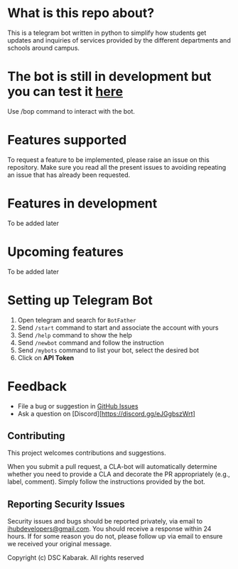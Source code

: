 # What is this repo about?
This is a telegram bot written in python to simplify how students get updates and inquiries of services provided by the different departments and schools around campus.

# The bot is still in development but you can test it [here](t.me/kabarakuniversitybot)
Use /bop command to interact with the bot.

# Features supported
To request a feature to be implemented, please raise an issue on this repository. Make sure you read all the present issues to avoiding repeating an issue that has already been requested.

# Features in development
To be added later
# Upcoming features
To be added later

# Setting up Telegram Bot

1. Open telegram and search for `BotFather`
2. Send `/start` command to start and associate the account with yours
3. Send `/help` command to show the help
4. Send `/newbot` command and follow the instruction
5. Send `/mybots` command to list your bot, select the desired bot
6. Click on **API Token**

# Feedback
* File a bug or suggestion in [GitHub Issues](https://github.com/DSCKabarak/Kabarak-university-bot/issues)
* Ask a question on [Discord][https://discord.gg/eJGgbszWrt]
## Contributing

This project welcomes contributions and suggestions.

When you submit a pull request, a CLA-bot will automatically determine whether you need to provide
a CLA and decorate the PR appropriately (e.g., label, comment). Simply follow the instructions
provided by the bot.

## Reporting Security Issues

Security issues and bugs should be reported privately, via email to ihubdevelopers@gmail.com. You should receive a response within 24 hours. If for some reason you do not, please follow up via email to ensure we received your original message.

Copyright (c) DSC Kabarak. All rights reserved
 
